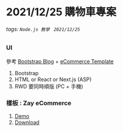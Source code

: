 # 2021/12/25 購物車專案
###### tags: `Node.js 教學 ` `2021/12/25`

### UI
參考 [Bootstrap Blog](https://getbootstrap.com/docs/4.0/examples) + [eCommerce Template](https://themewagon.com/theme-tag/ecommerce-template/)
1. Bootstrap
2. HTML or React or Next.js (ASP)
3. RWD 要同時順版 (PC + 手機)

### 樣板 : Zay eCommerce
1. [Demo](https://templatemo.com/live/templatemo_559_zay_shop)
2. [Download](https://themewagon.com/themes/free-bootstrap-5-html-5-ecommerce-website-template-zay-shop/)